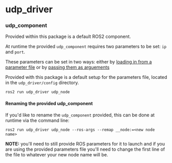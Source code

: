 # udp_driver

### udp_component
Provided within this package is a default ROS2 component.

At runtime the provided `udp_component` requires two parameters to be set: `ip` and `port`.

These parameters can be set in two ways: either by [loading in from a parameter file](https://index.ros.org/doc/ros2/Tutorials/Node-arguments/#setting-parameters-from-yaml-files) or by [passing them as arguements](https://index.ros.org/doc/ros2/Tutorials/Node-arguments/#parameters)

Provided with this package is a default setup for the parameters file, located in the `udp_driver/config` directory.

```
ros2 run udp_driver udp_node
```

#### Renaming the provided udp_component

If you'd like to rename the `udp_component` provided, this can be done at runtime via the command line:

```
ros2 run udp_driver udp_node --ros-args --remap __node:=<new node name>
```

**NOTE:** you'll need to still provide ROS parameters for it to launch and if you are using the provided parameters file you'll need to change the first line of the file to whatever your new node name will be.

